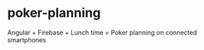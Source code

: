 poker-planning
==============

Angular + Firebase + Lunch time = Poker planning on connected smartphones
